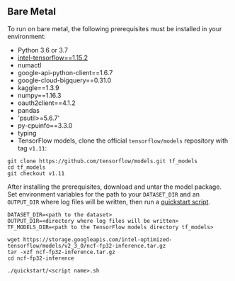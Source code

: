 <!--- 50. Bare Metal -->
## Bare Metal

To run on bare metal, the following prerequisites must be installed in your environment:
* Python 3.6 or 3.7
* [intel-tensorflow==1.15.2](https://pypi.org/project/intel-tensorflow/1.15.2/)
* numactl
* google-api-python-client==1.6.7
* google-cloud-bigquery==0.31.0
* kaggle==1.3.9
* numpy==1.16.3
* oauth2client==4.1.2
* pandas
* 'psutil>=5.6.7'
* py-cpuinfo==3.3.0
* typing
* TensorFlow models, clone the official `tensorflow/models` repository with  tag `v1.11`:
```
git clone https://github.com/tensorflow/models.git tf_models
cd tf_models
git checkout v1.11
```

After installing the prerequisites, download and untar the model package.
Set environment variables for the path to your `DATASET_DIR` and an
`OUTPUT_DIR` where log files will be written, then run a 
[quickstart script](#quick-start-scripts).

```
DATASET_DIR=<path to the dataset>
OUTPUT_DIR=<directory where log files will be written>
TF_MODELS_DIR=<path to the TensorFlow models directory tf_models>

wget https://storage.googleapis.com/intel-optimized-tensorflow/models/v2_3_0/ncf-fp32-inference.tar.gz
tar -xzf ncf-fp32-inference.tar.gz
cd ncf-fp32-inference

./quickstart/<script name>.sh
```
